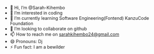 - 👋 Hi, I’m @Sarah-Kihembo
- 👀 I’m interested in coding
- 🌱 I’m currently learning Software Engineering(Fontend) KanzuCode Foundation
- 💞️ I’m looking to collaborate on github
- 📫 How to reach me on sarahkihembo24@gmail.com
- 😄 Pronouns: Dj
- ⚡ Fun fact: I am a bewilder

<!---
Sarah-Kihembo/Sarah-Kihembo is a ✨ special ✨ repository because its `README.md` (this file) appears on your GitHub profile.
You can click the Preview link to take a look at your changes.
--->
